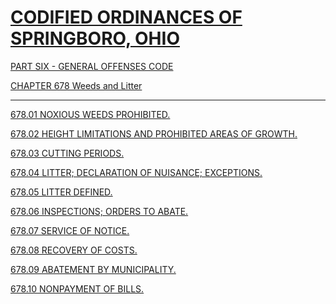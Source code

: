 [CODIFIED ORDINANCES OF SPRINGBORO, OHIO](index.html)
=====================================================

[PART SIX - GENERAL OFFENSES CODE](28a2a412.html)

[CHAPTER 678 Weeds and Litter](385da412.html)

* * * * *

[678.01 NOXIOUS WEEDS PROHIBITED.](3872a412.html)

[678.02 HEIGHT LIMITATIONS AND PROHIBITED AREAS OF
GROWTH.](3878a412.html)

[678.03 CUTTING PERIODS.](388aa412.html)

[678.04 LITTER; DECLARATION OF NUISANCE; EXCEPTIONS.](3890a412.html)

[678.05 LITTER DEFINED.](3895a412.html)

[678.06 INSPECTIONS; ORDERS TO ABATE.](3899a412.html)

[678.07 SERVICE OF NOTICE.](389fa412.html)

[678.08 RECOVERY OF COSTS.](38a5a412.html)

[678.09 ABATEMENT BY MUNICIPALITY.](38a9a412.html)

[678.10 NONPAYMENT OF BILLS.](38ada412.html)
